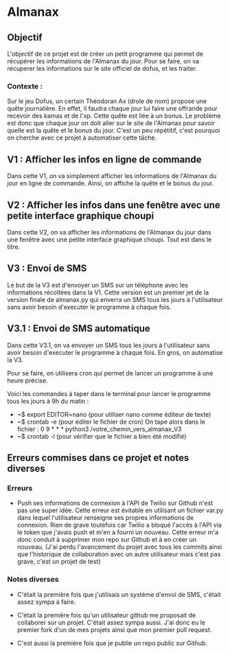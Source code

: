 # Almanax

## Objectif

L'objectif de ce projet est de créer un petit programme qui permet de récupérer les informations de l'Almanax du jour.
Pour se faire, on va récuperer les informations sur le site officiel de dofus, et les traiter.

### Contexte :

Sur le jeu Dofus, un certain Théodoran Ax (drole de nom) propose une quête journalière. En effet, il faudra chaque jour lui faire une offrande pour recevoir des kamas et de l'xp. Cette quête est liée à un bonus. Le problème est donc que chaque jour on doit aller sur le site de l'Almanax pour savoir quelle est la quête et le bonus du jour. C'est un peu répétitif, c'est pourquoi on cherche avec ce projet à automatiser cette tâche.

## V1 : Afficher les infos en ligne de commande

Dans cette V1, on va simplement afficher les informations de l'Almanax du jour en ligne de commande.
Ainsi, on affiche la quête et le bonus du jour.

## V2 : Afficher les infos dans une fenêtre avec une petite interface graphique choupi

Dans cette V2, on va afficher les informations de l'Almanax du jour dans une fenêtre avec une petite interface graphique choupi. Tout est dans le titre.

## V3 : Envoi de SMS

Le but de la V3 est d'envoyer un SMS sur un téléphone avec les informations récoltées dans la V1. 
Cette version est un premier jet de la version finale de almanax.py qui enverra un SMS tous les jours à l'utilisateur sans avoir besoin d'executer le programme à chaque fois. 

## V3.1 : Envoi de SMS automatique

Dans cette V3.1, on va envoyer un SMS tous les jours à l'utilisateur sans avoir besoin d'executer le programme à chaque fois. En gros, on automatise la V3.

Pour se faire, on utilisera cron qui permet de lancer un programme à une heure précise.

Voici les commandes à taper dans le terminal pour lancer le programme tous les jours à 9h du matin :

- ~$ export EDITOR=nano (pour utiliser nano comme éditeur de texte)
- ~$ crontab -e (pour éditer le fichier de cron)
On tape alors dans le fichier : 
0 9 * * * python3 /votre_chemin_vers_almanax_V3 
- ~$ crontab -l (pour vérifier que le fichier a bien été modifié)

## Erreurs commises dans ce projet et notes diverses

### Erreurs

- Push ses informations de connexion à l'API de Twilio sur Github n'est pas une super idée. Cette erreur est évitable en utilisant un fichier var.py dans lequel l'utilisateur renseigne ses propres informations de connexion. Rien de grave toutefois car Twilio a bloqué l'accès à l'API via le token que j'avais push et m'en a fourni un nouveau. Cette erreur m'a donc conduit à supprimer mon repo sur Github et à en créer un nouveau. (J'ai perdu l'avancement du projet avec tous les commits ainsi que l'historique de collaboration avec un autre utilisateur mais c'est pas grave, c'est un projet de test)

### Notes diverses

- C'était la première fois que j'utilisais un système d'envoi de SMS, c'était assez sympa à faire.

- C'était la première fois qu'un utilisateur github me proposait de collaborer sur un projet. C'était assez sympa aussi. J'ai donc eu le premier fork d'un de mes projets ainsi que mon premier pull request.

- C'est aussi la première fois que je publie un repo public sur Github. 